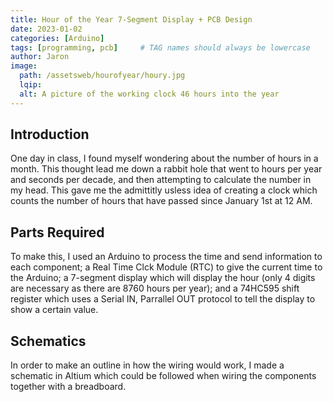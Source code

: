 ```yaml
---
title: Hour of the Year 7-Segment Display + PCB Design
date: 2023-01-02 
categories: [Arduino]
tags: [programming, pcb]     # TAG names should always be lowercase
author: Jaron
image:
  path: /assetsweb/hourofyear/houry.jpg
  lqip: 
  alt: A picture of the working clock 46 hours into the year
---
```


## Introduction
One day in class, I found myself wondering about the number of hours in a month. This thought lead me down a rabbit hole that went to hours per year and seconds per decade, and then attempting to calculate the number in  my head. This gave me the admittitly usless idea of creating a clock which counts the number of hours that have passed since January 1st at 12 AM.

## Parts Required
To make this, I used an Arduino to process the time and send information to each component; a Real Time Clck Module (RTC) to give the current time to the Arduino; a 7-segment display which will display the hour (only 4 digits are necessary as there are 8760 hours per year); and a 74HC595 shift register which uses a Serial IN, Parrallel OUT protocol to tell the display to show a certain value.

## Schematics 
In order to make an outline in how the wiring would work, I made a schematic in Altium which could be followed when wiring the components together with a breadboard.
